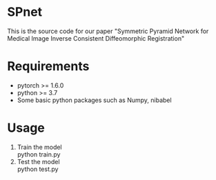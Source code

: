 # SPnet
This is the source code for our paper "Symmetric Pyramid Network for Medical Image Inverse Consistent Diffeomorphic
Registration"

# Requirements
- pytorch >= 1.6.0
- python >= 3.7
- Some basic python packages such as Numpy, nibabel

# Usage
1. Train the model  
python train.py  
3. Test the model  
python test.py
